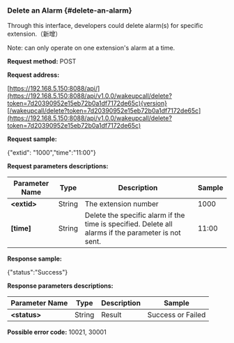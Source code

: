 ### Delete an Alarm {#delete-an-alarm}

Through this interface, developers could delete alarm\(s\) for specific extension.（新增）

Note: can only operate on one extension's alarm at a time.

**Request method:** POST

**Request address:**

[https://192.168.5.150:8088/api/](https://192.168.5.150:8088/api/v1.0.0/wakeupcall/delete?token=7d20390952e15eb72b0a1df7172de65c){version}[/wakeupcall/delete?token=7d20390952e15eb72b0a1df7172de65c](https://192.168.5.150:8088/api/v1.0.0/wakeupcall/delete?token=7d20390952e15eb72b0a1df7172de65c)

**Request sample:**

{"extid": "1000","time":"11:00"}

**Request parameters descriptions:**

| **Parameter Name** | **Type** | **Description** | **Sample** |
| --- | --- | --- | --- |
| **&lt;extid&gt;** | String | The extension number | 1000 |
| **\[time\]** | String | Delete the specific alarm if the time is specified. Delete all alarms if the parameter is not sent. | 11:00 |

**Response sample:**

{"status":"Success"}

**Response parameters descriptions:**

| **Parameter Name** | **Type** | **Description** | **Sample** |
| --- | --- | --- | --- |
| **&lt;status&gt;** | String | Result | Success or Failed |

**Possible error code:** 10021, 30001

